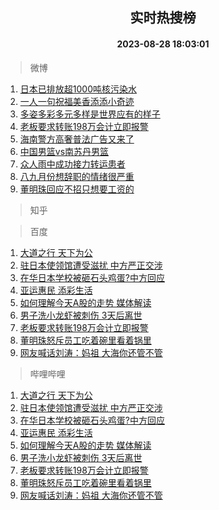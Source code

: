 <div align="center"><h2>实时热搜榜</h2><h4>2023-08-28 18:03:01</h4></div>

> 微博  

1. [日本已排放超1000吨核污染水](https://s.weibo.com/weibo?q=%23%E6%97%A5%E6%9C%AC%E5%B7%B2%E6%8E%92%E6%94%BE%E8%B6%851000%E5%90%A8%E6%A0%B8%E6%B1%A1%E6%9F%93%E6%B0%B4%23&t=31&band_rank=1&Refer=top)<br />
2. [一人一句祝福美香添添小奇迹](https://s.weibo.com/weibo?q=%23%E4%B8%80%E4%BA%BA%E4%B8%80%E5%8F%A5%E7%A5%9D%E7%A6%8F%E7%BE%8E%E9%A6%99%E6%B7%BB%E6%B7%BB%E5%B0%8F%E5%A5%87%E8%BF%B9%23&t=31&band_rank=2&Refer=top)<br />
3. [多姿多彩多元多样是世界应有的样子](https://s.weibo.com/weibo?q=%23%E5%A4%9A%E5%A7%BF%E5%A4%9A%E5%BD%A9%E5%A4%9A%E5%85%83%E5%A4%9A%E6%A0%B7%E6%98%AF%E4%B8%96%E7%95%8C%E5%BA%94%E6%9C%89%E7%9A%84%E6%A0%B7%E5%AD%90%23&t=31&band_rank=3&Refer=top)<br />
4. [老板要求转账198万会计立即报警](https://s.weibo.com/weibo?q=%23%E8%80%81%E6%9D%BF%E8%A6%81%E6%B1%82%E8%BD%AC%E8%B4%A6198%E4%B8%87%E4%BC%9A%E8%AE%A1%E7%AB%8B%E5%8D%B3%E6%8A%A5%E8%AD%A6%23&t=31&band_rank=4&Refer=top)<br />
5. [海南警方高奢普法广告又来了](https://s.weibo.com/weibo?q=%23%E6%B5%B7%E5%8D%97%E8%AD%A6%E6%96%B9%E9%AB%98%E5%A5%A2%E6%99%AE%E6%B3%95%E5%B9%BF%E5%91%8A%E5%8F%88%E6%9D%A5%E4%BA%86%23&t=31&band_rank=5&Refer=top)<br />
6. [中国男篮vs南苏丹男篮](https://s.weibo.com/weibo?q=%23%E4%B8%AD%E5%9B%BD%E7%94%B7%E7%AF%AEvs%E5%8D%97%E8%8B%8F%E4%B8%B9%E7%94%B7%E7%AF%AE%23&t=31&band_rank=6&Refer=top)<br />
7. [众人雨中成功接力转运患者](https://s.weibo.com/weibo?q=%23%E4%BC%97%E4%BA%BA%E9%9B%A8%E4%B8%AD%E6%88%90%E5%8A%9F%E6%8E%A5%E5%8A%9B%E8%BD%AC%E8%BF%90%E6%82%A3%E8%80%85%23&t=31&band_rank=7&Refer=top)<br />
8. [八九月份想辞职的情绪很严重](https://s.weibo.com/weibo?q=%E5%85%AB%E4%B9%9D%E6%9C%88%E4%BB%BD%E6%83%B3%E8%BE%9E%E8%81%8C%E7%9A%84%E6%83%85%E7%BB%AA%E5%BE%88%E4%B8%A5%E9%87%8D&t=31&band_rank=8&Refer=top)<br />
9. [董明珠回应不招只想要工资的](https://s.weibo.com/weibo?q=%23%E8%91%A3%E6%98%8E%E7%8F%A0%E5%9B%9E%E5%BA%94%E4%B8%8D%E6%8B%9B%E5%8F%AA%E6%83%B3%E8%A6%81%E5%B7%A5%E8%B5%84%E7%9A%84%23&t=31&band_rank=9&Refer=top)<br />

> 知乎  


> 百度  

1. [大道之行 天下为公](https://www.baidu.com/s?wd=%E5%A4%A7%E9%81%93%E4%B9%8B%E8%A1%8C+%E5%A4%A9%E4%B8%8B%E4%B8%BA%E5%85%AC&sa=fyb_news&rsv_dl=fyb_news)<br />
2. [驻日本使领馆遭受滋扰 中方严正交涉](https://www.baidu.com/s?wd=%E9%A9%BB%E6%97%A5%E6%9C%AC%E4%BD%BF%E9%A2%86%E9%A6%86%E9%81%AD%E5%8F%97%E6%BB%8B%E6%89%B0+%E4%B8%AD%E6%96%B9%E4%B8%A5%E6%AD%A3%E4%BA%A4%E6%B6%89&sa=fyb_news&rsv_dl=fyb_news)<br />
3. [在华日本学校被砸石头鸡蛋?中方回应](https://www.baidu.com/s?wd=%E5%9C%A8%E5%8D%8E%E6%97%A5%E6%9C%AC%E5%AD%A6%E6%A0%A1%E8%A2%AB%E7%A0%B8%E7%9F%B3%E5%A4%B4%E9%B8%A1%E8%9B%8B%3F%E4%B8%AD%E6%96%B9%E5%9B%9E%E5%BA%94&sa=fyb_news&rsv_dl=fyb_news)<br />
4. [亚运惠民 添彩生活](https://www.baidu.com/s?wd=%E4%BA%9A%E8%BF%90%E6%83%A0%E6%B0%91+%E6%B7%BB%E5%BD%A9%E7%94%9F%E6%B4%BB&sa=fyb_news&rsv_dl=fyb_news)<br />
5. [如何理解今天A股的走势 媒体解读](https://www.baidu.com/s?wd=%E5%A6%82%E4%BD%95%E7%90%86%E8%A7%A3%E4%BB%8A%E5%A4%A9A%E8%82%A1%E7%9A%84%E8%B5%B0%E5%8A%BF+%E5%AA%92%E4%BD%93%E8%A7%A3%E8%AF%BB&sa=fyb_news&rsv_dl=fyb_news)<br />
6. [男子洗小龙虾被刺伤 3天后离世](https://www.baidu.com/s?wd=%E7%94%B7%E5%AD%90%E6%B4%97%E5%B0%8F%E9%BE%99%E8%99%BE%E8%A2%AB%E5%88%BA%E4%BC%A4+3%E5%A4%A9%E5%90%8E%E7%A6%BB%E4%B8%96&sa=fyb_news&rsv_dl=fyb_news)<br />
7. [老板要求转账198万会计立即报警](https://www.baidu.com/s?wd=%E8%80%81%E6%9D%BF%E8%A6%81%E6%B1%82%E8%BD%AC%E8%B4%A6198%E4%B8%87%E4%BC%9A%E8%AE%A1%E7%AB%8B%E5%8D%B3%E6%8A%A5%E8%AD%A6&sa=fyb_news&rsv_dl=fyb_news)<br />
8. [董明珠怒斥员工吃着碗里看着锅里](https://www.baidu.com/s?wd=%E8%91%A3%E6%98%8E%E7%8F%A0%E6%80%92%E6%96%A5%E5%91%98%E5%B7%A5%E5%90%83%E7%9D%80%E7%A2%97%E9%87%8C%E7%9C%8B%E7%9D%80%E9%94%85%E9%87%8C&sa=fyb_news&rsv_dl=fyb_news)<br />
9. [网友喊话刘涛：妈祖 大海你还管不管](https://www.baidu.com/s?wd=%E7%BD%91%E5%8F%8B%E5%96%8A%E8%AF%9D%E5%88%98%E6%B6%9B%EF%BC%9A%E5%A6%88%E7%A5%96+%E5%A4%A7%E6%B5%B7%E4%BD%A0%E8%BF%98%E7%AE%A1%E4%B8%8D%E7%AE%A1&sa=fyb_news&rsv_dl=fyb_news)<br />

> 哔哩哔哩  

1. [大道之行 天下为公](https://www.baidu.com/s?wd=%E5%A4%A7%E9%81%93%E4%B9%8B%E8%A1%8C+%E5%A4%A9%E4%B8%8B%E4%B8%BA%E5%85%AC&sa=fyb_news&rsv_dl=fyb_news)<br />
2. [驻日本使领馆遭受滋扰 中方严正交涉](https://www.baidu.com/s?wd=%E9%A9%BB%E6%97%A5%E6%9C%AC%E4%BD%BF%E9%A2%86%E9%A6%86%E9%81%AD%E5%8F%97%E6%BB%8B%E6%89%B0+%E4%B8%AD%E6%96%B9%E4%B8%A5%E6%AD%A3%E4%BA%A4%E6%B6%89&sa=fyb_news&rsv_dl=fyb_news)<br />
3. [在华日本学校被砸石头鸡蛋?中方回应](https://www.baidu.com/s?wd=%E5%9C%A8%E5%8D%8E%E6%97%A5%E6%9C%AC%E5%AD%A6%E6%A0%A1%E8%A2%AB%E7%A0%B8%E7%9F%B3%E5%A4%B4%E9%B8%A1%E8%9B%8B%3F%E4%B8%AD%E6%96%B9%E5%9B%9E%E5%BA%94&sa=fyb_news&rsv_dl=fyb_news)<br />
4. [亚运惠民 添彩生活](https://www.baidu.com/s?wd=%E4%BA%9A%E8%BF%90%E6%83%A0%E6%B0%91+%E6%B7%BB%E5%BD%A9%E7%94%9F%E6%B4%BB&sa=fyb_news&rsv_dl=fyb_news)<br />
5. [如何理解今天A股的走势 媒体解读](https://www.baidu.com/s?wd=%E5%A6%82%E4%BD%95%E7%90%86%E8%A7%A3%E4%BB%8A%E5%A4%A9A%E8%82%A1%E7%9A%84%E8%B5%B0%E5%8A%BF+%E5%AA%92%E4%BD%93%E8%A7%A3%E8%AF%BB&sa=fyb_news&rsv_dl=fyb_news)<br />
6. [男子洗小龙虾被刺伤 3天后离世](https://www.baidu.com/s?wd=%E7%94%B7%E5%AD%90%E6%B4%97%E5%B0%8F%E9%BE%99%E8%99%BE%E8%A2%AB%E5%88%BA%E4%BC%A4+3%E5%A4%A9%E5%90%8E%E7%A6%BB%E4%B8%96&sa=fyb_news&rsv_dl=fyb_news)<br />
7. [老板要求转账198万会计立即报警](https://www.baidu.com/s?wd=%E8%80%81%E6%9D%BF%E8%A6%81%E6%B1%82%E8%BD%AC%E8%B4%A6198%E4%B8%87%E4%BC%9A%E8%AE%A1%E7%AB%8B%E5%8D%B3%E6%8A%A5%E8%AD%A6&sa=fyb_news&rsv_dl=fyb_news)<br />
8. [董明珠怒斥员工吃着碗里看着锅里](https://www.baidu.com/s?wd=%E8%91%A3%E6%98%8E%E7%8F%A0%E6%80%92%E6%96%A5%E5%91%98%E5%B7%A5%E5%90%83%E7%9D%80%E7%A2%97%E9%87%8C%E7%9C%8B%E7%9D%80%E9%94%85%E9%87%8C&sa=fyb_news&rsv_dl=fyb_news)<br />
9. [网友喊话刘涛：妈祖 大海你还管不管](https://www.baidu.com/s?wd=%E7%BD%91%E5%8F%8B%E5%96%8A%E8%AF%9D%E5%88%98%E6%B6%9B%EF%BC%9A%E5%A6%88%E7%A5%96+%E5%A4%A7%E6%B5%B7%E4%BD%A0%E8%BF%98%E7%AE%A1%E4%B8%8D%E7%AE%A1&sa=fyb_news&rsv_dl=fyb_news)<br />
